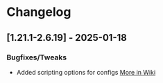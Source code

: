 # Changelog

## [1.21.1-2.6.19] - 2025-01-18
### Bugfixes/Tweaks
- Added scripting options for configs [More in Wiki](https://github.com/Caltinor/Project-MMO-2.0/blob/main/wiki/configuration/config.md#specific-configuration-details)

